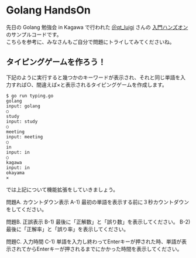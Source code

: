 # Golang HandsOn

先日の Golang 勉強会 in Kagawa で行われた [＠qt_luigi](https://twitter.com/qt_luigi) さんの [入門ハンズオン](https://speakerdeck.com/qt_luigi/ru-men-hanzuon) のサンプルコードです。  
こちらを参考に、みなさんもご自分で問題にトライしてみてくださいね。

## タイピングゲームを作ろう！

下記のように実行すると幾つかのキーワードが表示され、それと同じ単語を入力すれば○、間違えば×と表示されるタイピングゲームを作成します。

```
$ go run typing.go
golang
input: golang
○
study
input: study
○
meeting
input: meeting
○
in 
input: in
○
kagawa
input: in
okayama
×
```

では上記について機能拡張をしていきましょう。

問題A. カウントダウン表示
A-1) 最初の単語を表示する前に３秒カウントダウンをしてください。

問題B. 正誤表示
B-1) 最後に「正解数」と「誤り数」を表示してください。
B-2) 最後に「正解率」と「誤り率」を表示してください。

問題C. 入力時間
C-1) 単語を入力し終わってEnterキーが押された時、単語が表示されてからEnterキーが押されるまでにかかった時間を表示してください。

